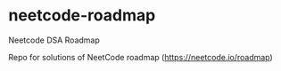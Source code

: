 # neetcode-roadmap
Neetcode DSA Roadmap


Repo for solutions of NeetCode roadmap (https://neetcode.io/roadmap)
